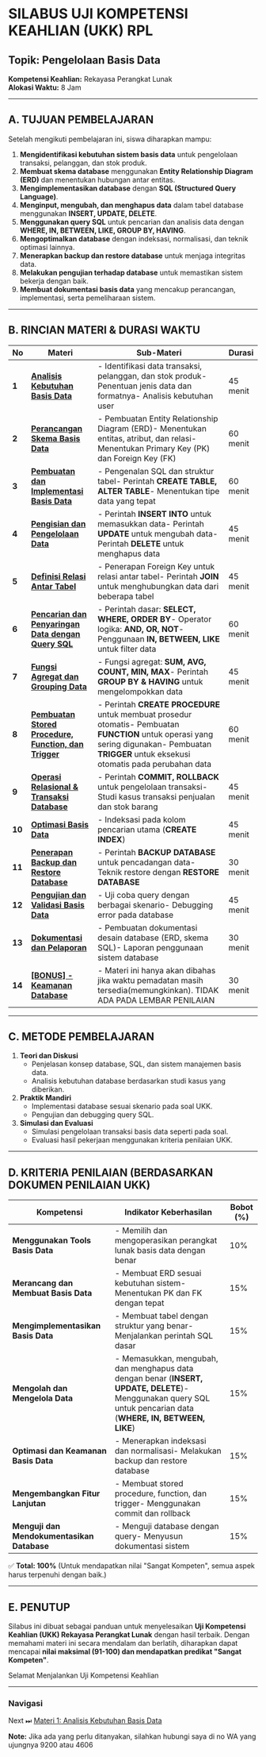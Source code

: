 # **SILABUS UJI KOMPETENSI KEAHLIAN (UKK) RPL**

## **Topik: Pengelolaan Basis Data**

**Kompetensi Keahlian:** Rekayasa Perangkat Lunak\
**Alokasi Waktu:** 8 Jam

---

## **A. TUJUAN PEMBELAJARAN**

Setelah mengikuti pembelajaran ini, siswa diharapkan mampu:

1. **Mengidentifikasi kebutuhan sistem basis data** untuk pengelolaan transaksi, pelanggan, dan stok produk.
2. **Membuat skema database** menggunakan **Entity Relationship Diagram (ERD)** dan menentukan hubungan antar entitas.
3. **Mengimplementasikan database** dengan **SQL (Structured Query Language)**.
4. **Menginput, mengubah, dan menghapus data** dalam tabel database menggunakan **INSERT, UPDATE, DELETE**.
5. **Menggunakan query SQL** untuk pencarian dan analisis data dengan **WHERE, IN, BETWEEN, LIKE, GROUP BY, HAVING**.
6. **Mengoptimalkan database** dengan indeksasi, normalisasi, dan teknik optimasi lainnya.
7. **Menerapkan backup dan restore database** untuk menjaga integritas data.
8. **Melakukan pengujian terhadap database** untuk memastikan sistem bekerja dengan baik.
9. **Membuat dokumentasi basis data** yang mencakup perancangan, implementasi, serta pemeliharaan sistem.

---

## **B. RINCIAN MATERI & DURASI WAKTU**

| **No** | **Materi**                                            | **Sub-Materi**                                                                                                                                                                                 | **Durasi** |
| ------ | ----------------------------------------------------- | ---------------------------------------------------------------------------------------------------------------------------------------------------------------------------------------------- | ---------- |
| **1**  | [**Analisis Kebutuhan Basis Data**](./1/README.MD)                     | - Identifikasi data transaksi, pelanggan, dan stok produk- Penentuan jenis data dan formatnya- Analisis kebutuhan user                                                                         | 45 menit   |
| **2**  | [**Perancangan Skema Basis Data**](./2/README.MD)                      | - Pembuatan Entity Relationship Diagram (ERD)- Menentukan entitas, atribut, dan relasi- Menentukan Primary Key (PK) dan Foreign Key (FK)                                                       | 60 menit   |
| **3**  | [**Pembuatan dan Implementasi Basis Data**](./3/README.MD)             | - Pengenalan SQL dan struktur tabel- Perintah **CREATE TABLE, ALTER TABLE**- Menentukan tipe data yang tepat                                                                                   | 60 menit   |
| **4**  | [**Pengisian dan Pengelolaan Data**](./4/README.MD)                    | - Perintah **INSERT INTO** untuk memasukkan data- Perintah **UPDATE** untuk mengubah data- Perintah **DELETE** untuk menghapus data                                                            | 45 menit   |
| **5**  | [**Definisi Relasi Antar Tabel**](./5/README.MD)                       | - Penerapan Foreign Key untuk relasi antar tabel- Perintah **JOIN** untuk menghubungkan data dari beberapa tabel                                                                               | 45 menit   |
| **6**  | [**Pencarian dan Penyaringan Data dengan Query SQL**](./6/README.MD)   | - Perintah dasar: **SELECT, WHERE, ORDER BY**- Operator logika: **AND, OR, NOT**- Penggunaan **IN, BETWEEN, LIKE** untuk filter data                                                           | 60 menit   |
| **7**  | [**Fungsi Agregat dan Grouping Data**](./7/README.MD)                  | - Fungsi agregat: **SUM, AVG, COUNT, MIN, MAX**- Perintah **GROUP BY & HAVING** untuk mengelompokkan data                                                                                      | 45 menit   |
| **8**  | [**Pembuatan Stored Procedure, Function, dan Trigger**](./8/README.MD) | - Perintah **CREATE PROCEDURE** untuk membuat prosedur otomatis- Pembuatan **FUNCTION** untuk operasi yang sering digunakan- Pembuatan **TRIGGER** untuk eksekusi otomatis pada perubahan data | 60 menit   |
| **9**  | [**Operasi Relasional & Transaksi Database**](./9/README.MD)           | - Perintah **COMMIT, ROLLBACK** untuk pengelolaan transaksi- Studi kasus transaksi penjualan dan stok barang                                                                                   | 45 menit   |
| **10** | [**Optimasi Basis Data**](./10/README.MD)                               | - Indeksasi pada kolom pencarian utama (**CREATE INDEX**)                                                                                   | 45 menit   |
| **11** | [**Penerapan Backup dan Restore Database**](./11/README.MD)             | - Perintah **BACKUP DATABASE** untuk pencadangan data- Teknik restore dengan **RESTORE DATABASE**                                                                                              | 30 menit   |
| **12** | [**Pengujian dan Validasi Basis Data**](./12/README.MD)                 | - Uji coba query dengan berbagai skenario- Debugging error pada database                                                                                                                       | 45 menit   |
| **13** | [**Dokumentasi dan Pelaporan**](./13/README.MD)                         | - Pembuatan dokumentasi desain database (ERD, skema SQL)- Laporan penggunaan sistem database                                                                                                   | 30 menit   |
| **14** | [**[BONUS] - Keamanan Database**](./14/README.MD)                         | - Materi ini hanya akan dibahas jika waktu pemadatan masih tersedia(memungkinkan). TIDAK ADA PADA LEMBAR PENILAIAN                                                                                                   | 30 menit   |

---

## **C. METODE PEMBELAJARAN**

1. **Teori dan Diskusi**
   - Penjelasan konsep database, SQL, dan sistem manajemen basis data.
   - Analisis kebutuhan database berdasarkan studi kasus yang diberikan.
2. **Praktik Mandiri**
   - Implementasi database sesuai skenario pada soal UKK.
   - Pengujian dan debugging query SQL.
3. **Simulasi dan Evaluasi**
   - Simulasi pengelolaan transaksi basis data seperti pada soal.
   - Evaluasi hasil pekerjaan menggunakan kriteria penilaian UKK.

---

## **D. KRITERIA PENILAIAN (BERDASARKAN DOKUMEN PENILAIAN UKK)**

| **Kompetensi**                             | **Indikator Keberhasilan**                                                                                                                                      | **Bobot (%)** |
| ------------------------------------------ | --------------------------------------------------------------------------------------------------------------------------------------------------------------- | ------------- |
| **Menggunakan Tools Basis Data**           | - Memilih dan mengoperasikan perangkat lunak basis data dengan benar                                                                                            | 10%           |
| **Merancang dan Membuat Basis Data**       | - Membuat ERD sesuai kebutuhan sistem- Menentukan PK dan FK dengan tepat                                                                                        | 15%           |
| **Mengimplementasikan Basis Data**         | - Membuat tabel dengan struktur yang benar- Menjalankan perintah SQL dasar                                                                                      | 15%           |
| **Mengolah dan Mengelola Data**            | - Memasukkan, mengubah, dan menghapus data dengan benar (**INSERT, UPDATE, DELETE**)- Menggunakan query SQL untuk pencarian data (**WHERE, IN, BETWEEN, LIKE**) | 15%           |
| **Optimasi dan Keamanan Basis Data**       | - Menerapkan indeksasi dan normalisasi- Melakukan backup dan restore database                                                                                   | 15%           |
| **Mengembangkan Fitur Lanjutan**           | - Membuat stored procedure, function, dan trigger- Menggunakan commit dan rollback                                                                              | 15%           |
| **Menguji dan Mendokumentasikan Database** | - Menguji database dengan query- Menyusun dokumentasi sistem                                                                                                    | 15%           |

✅ **Total: 100%** (Untuk mendapatkan nilai "Sangat Kompeten", semua aspek harus terpenuhi dengan baik.)

---

## **E. PENUTUP**

Silabus ini dibuat sebagai panduan untuk menyelesaikan **Uji Kompetensi Keahlian (UKK) Rekayasa Perangkat Lunak** dengan hasil terbaik. Dengan memahami materi ini secara mendalam dan berlatih, diharapkan dapat mencapai **nilai maksimal (91-100) dan mendapatkan predikat "Sangat Kompeten"**.

Selamat Menjalankan Uji Kompetensi Keahlian 

---
### **Navigasi**
Next ⏭ [Materi 1: Analisis Kebutuhan Basis Data](./1/README.MD)

**Note:** Jika ada yang perlu ditanyakan, silahkan hubungi saya di no WA yang ujungnya 9200 atau 4606